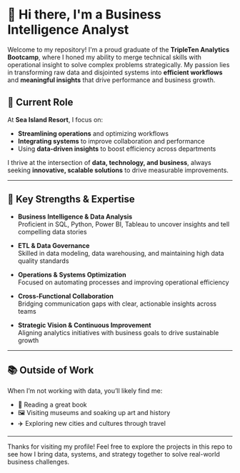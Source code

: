 # 👋 Hi there, I'm a Business Intelligence Analyst

Welcome to my repository! I'm a proud graduate of the **TripleTen Analytics Bootcamp**, where I honed my ability to merge technical skills with operational insight to solve complex problems strategically. My passion lies in transforming raw data and disjointed systems into **efficient workflows** and **meaningful insights** that drive performance and business growth.

## 💼 Current Role

At **Sea Island Resort**, I focus on:
- **Streamlining operations** and optimizing workflows
- **Integrating systems** to improve collaboration and performance
- Using **data-driven insights** to boost efficiency across departments

I thrive at the intersection of **data, technology, and business**, always seeking **innovative, scalable solutions** to drive measurable improvements.

---

## 🔧 Key Strengths & Expertise

- **Business Intelligence & Data Analysis**  
  Proficient in SQL, Python, Power BI, Tableau to uncover insights and tell compelling data stories

- **ETL & Data Governance**  
  Skilled in data modeling, data warehousing, and maintaining high data quality standards

- **Operations & Systems Optimization**  
  Focused on automating processes and improving operational efficiency

- **Cross-Functional Collaboration**  
  Bridging communication gaps with clear, actionable insights across teams

- **Strategic Vision & Continuous Improvement**  
  Aligning analytics initiatives with business goals to drive sustainable growth

---

## 📚 Outside of Work

When I’m not working with data, you’ll likely find me:
- 📖 Reading a great book
- 🖼️ Visiting museums and soaking up art and history
- ✈️ Exploring new cities and cultures through travel

---

Thanks for visiting my profile! Feel free to explore the projects in this repo to see how I bring data, systems, and strategy together to solve real-world business challenges.

